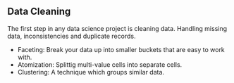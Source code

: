 ## Data Cleaning
The first step in any data science project is cleaning data.
Handling missing data, inconsistencies and duplicate records.
* Faceting: Break your data up into smaller buckets that are easy to work with.
* Atomization: Splittig multi-value cells into separate cells.
* Clustering: A technique which groups similar data.

